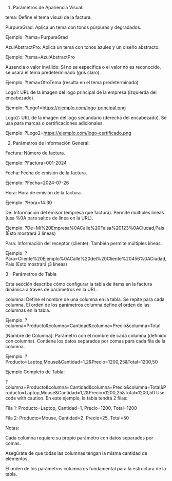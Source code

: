 1. Parámetros de Apariencia Visual:

tema: Define el tema visual de la factura.

PurpuraGrad: Aplica un tema con tonos púrpuras y degradados.

Ejemplo: ?tema=PurpuraGrad

AzulAbstractPro: Aplica un tema con tonos azules y un diseño abstracto.

Ejemplo: ?tema=AzulAbstractPro

Ausencia o valor inválido: Si no se especifica o el valor no es reconocido, se usará el tema predeterminado (gris claro).

Ejemplo: ?tema=OtroTema (resulta en el tema predeterminado)

Logo1: URL de la imagen del logo principal de la empresa (izquierda del encabezado).

Ejemplo: ?Logo1=https://ejemplo.com/logo-principal.png

Logo2: URL de la imagen del logo secundario (derecha del encabezado). Se usa para marcas o certificaciones adicionales.

Ejemplo: ?Logo2=https://ejemplo.com/logo-certificado.png

2. Parámetros de Información General:

Factura: Número de factura.

Ejemplo: ?Factura=001-2024

Fecha: Fecha de emisión de la factura.

Ejemplo: ?Fecha=2024-07-26

Hora: Hora de emisión de la factura.

Ejemplo: ?Hora=14:30

De: Información del emisor (empresa que factura). Permite múltiples líneas (usa %0A para saltos de línea en la URL).

Ejemplo: ?De=Mi%20Empresa%0ACalle%20Falsa%20123%0ACiudad,Pais (Esto mostrará 3 líneas)

Para: Información del receptor (cliente). También permite múltiples líneas.

Ejemplo: ?Para=Cliente%20Ejemplo%0ACalle%20del%20Cliente%20456%0ACiudad,Pais (Esto mostrará ¡3 líneas)



3 - Parámetros de Tabla

Esta sección describe cómo configurar la tabla de items en la factura dinámica a través de parámetros en la URL.

columna: Define el nombre de una columna en la tabla. Se repite para cada columna. El orden de los parámetros columna define el orden de las columnas en la tabla.

Ejemplo: ?columna=Producto&columna=Cantidad&columna=Precio&columna=Total

[Nombre de Columna]: Parámetro con el nombre de cada columna (definido con columna). Contiene los datos separados por comas para cada fila de la columna.

Ejemplo: ?Producto=Laptop,Mouse&Cantidad=1,2&Precio=1200,25&Total=1200,50

Ejemplo Completo de Tabla:

?columna=Producto&columna=Cantidad&columna=Precio&columna=Total&Producto=Laptop,Mouse&Cantidad=1,2&Precio=1200,25&Total=1200,50
Use code with caution.
En este ejemplo, la tabla tendrá 2 filas:

Fila 1: Producto=Laptop, Cantidad=1, Precio=1200, Total=1200

Fila 2: Producto=Mouse, Cantidad=2, Precio=25, Total=50

Notas:

Cada columna requiere su propio parámetro con datos separados por comas.

Asegúrate de que todas las columnas tengan la misma cantidad de elementos.

El orden de los parámetros columna es fundamental para la estructura de la tabla.
